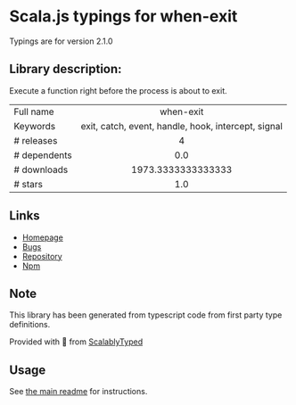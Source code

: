 
# Scala.js typings for when-exit

Typings are for version 2.1.0

## Library description:
Execute a function right before the process is about to exit.

|                    |                 |
| ------------------ | :-------------: |
| Full name          | when-exit |
| Keywords           | exit, catch, event, handle, hook, intercept, signal |
| # releases         | 4 |
| # dependents       | 0.0 |
| # downloads        | 1973.3333333333333 |
| # stars            | 1.0 |

## Links
- [Homepage](https://github.com/fabiospampinato/when-exit#readme)
- [Bugs](https://github.com/fabiospampinato/when-exit/issues)
- [Repository](https://github.com/fabiospampinato/when-exit)
- [Npm](https://www.npmjs.com/package/when-exit)
    


## Note
This library has been generated from typescript code from first party type definitions.

Provided with :purple_heart: from [ScalablyTyped](https://github.com/oyvindberg/ScalablyTyped)

## Usage
See [the main readme](../../readme.md) for instructions.



